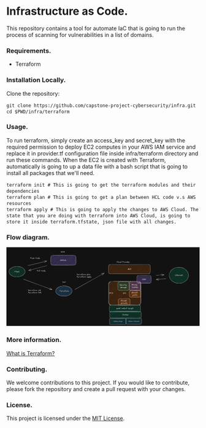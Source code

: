 # Infrastructure as Code.
This repository contains a tool for automate IaC that is going to run the process of scanning for vulnerabilities in a list of domains.

### Requirements.
* Terraform

### Installation Locally.
Clone the repository:
```
git clone https://github.com/capstone-project-cybersecurity/infra.git
cd $PWD/infra/terraform
```

### Usage.
To run terraform, simply create an access_key and secret_key with the required permission to deploy EC2 computes in your AWS IAM service and replace it in provider.tf configuration file inside infra/terraform directory and run these commands. When the EC2 is created with Terraform, automatically is going to up a data file with a bash script that is going to install all packages that we'll need.
```
terraform init # This is going to get the terraform modules and their dependencies
terraform plan # This is going to get a plan between HCL code v.s AWS resources
terraform apply # This is going to apply the changes to AWS Cloud. The state that you are doing with terraform into AWS Cloud, is going to store it inside terraform.tfstate, json file with all changes.
```

### Flow diagram.

![Flow diagram](./img/diagram-arquitecture-infra.jpg)

### More information.

[What is Terraform?](https://www.freecodecamp.org/news/how-to-use-terraform-to-automate-your-aws-cloud-infrastructure-tutorial/)

### Contributing.
We welcome contributions to this project. If you would like to contribute, please fork the repository and create a pull request with your changes.

### License.
This project is licensed under the [MIT License](https://opensource.org/licenses/MIT).